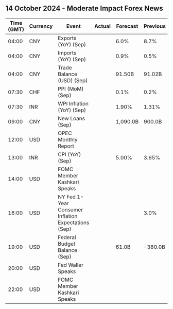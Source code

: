 ## 14 October 2024 - Moderate Impact Forex News

| Time (GMT) | Currency | Event | Actual | Forecast | Previous |
|------|----------|-------|--------|----------|----------|
| 04:00 | CNY | Exports (YoY) (Sep) |  | 6.0% | 8.7% |
| 04:00 | CNY | Imports (YoY) (Sep) |  | 0.9% | 0.5% |
| 04:00 | CNY | Trade Balance (USD) (Sep) |  | 91.50B | 91.02B |
| 07:30 | CHF | PPI (MoM) (Sep) |  | 0.1% | 0.2% |
| 07:30 | INR | WPI Inflation (YoY) (Sep) |  | 1.90% | 1.31% |
| 09:00 | CNY | New Loans (Sep) |  | 1,090.0B | 900.0B |
| 12:00 | USD | OPEC Monthly Report |  |  |  |
| 13:00 | INR | CPI (YoY) (Sep) |  | 5.00% | 3.65% |
| 14:00 | USD | FOMC Member Kashkari Speaks |  |  |  |
| 16:00 | USD | NY Fed 1-Year Consumer Inflation Expectations (Sep) |  |  | 3.0% |
| 19:00 | USD | Federal Budget Balance (Sep) |  | 61.0B | -380.0B |
| 20:00 | USD | Fed Waller Speaks |  |  |  |
| 22:00 | USD | FOMC Member Kashkari Speaks |  |  |  |
